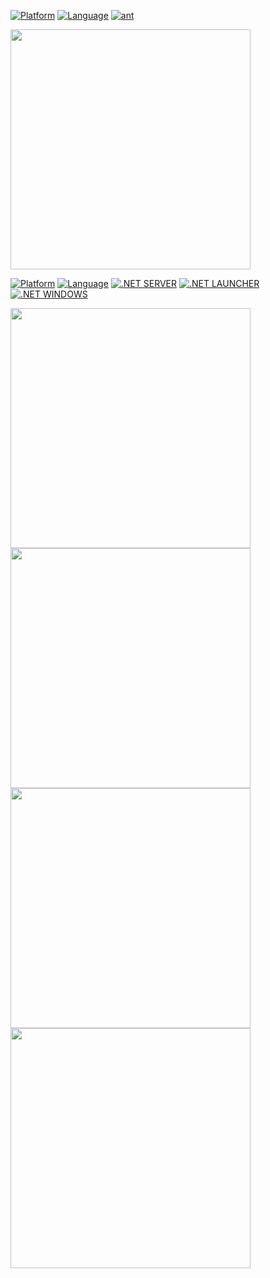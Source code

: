 [![Platform](https://img.shields.io/badge/platform-flutter-blue)](https://flutter.dev/) [![Language](https://img.shields.io/badge/language-dart-blue)](https://dart.dev/) [![ant](https://github.com/Share-Invest/ant/actions/workflows/ant.yml/badge.svg?event=push)](https://github.com/Share-Invest/ant/actions/workflows/ant.yml)

<a href=https://github.com/Share-Invest/ant><img height=384 src=https://user-images.githubusercontent.com/48705422/229304579-81a2adf3-d73b-4bbe-9684-1b3e4ad4db29.jpg></a>

[![Platform](https://img.shields.io/badge/platform-dotnet-purple)](https://dotnet.microsoft.com/) [![Language](https://img.shields.io/badge/language-csharp-purple)](https://learn.microsoft.com/en-us/dotnet/csharp/) [![.NET SERVER](https://github.com/Share-Invest/Algorithmic-Trading-Server/actions/workflows/server.yml/badge.svg)](https://github.com/Share-Invest/Algorithmic-Trading-Server/actions/workflows/server.yml) [![.NET LAUNCHER](https://github.com/Share-Invest/Algorithmic-Trading-Launcher/actions/workflows/windows-launcher.yml/badge.svg)](https://github.com/Share-Invest/Algorithmic-Trading-Launcher/actions/workflows/windows-launcher.yml) [![.NET WINDOWS](https://github.com/Share-Invest/Algorithmic-Trading-DeskTop/actions/workflows/windows-desktop.yml/badge.svg)](https://github.com/Share-Invest/Algorithmic-Trading-DeskTop/actions/workflows/windows-desktop.yml)

<img height=384 src=https://user-images.githubusercontent.com/48705422/219433002-2094fd53-3d22-48ab-a409-fb94d3887bb9.png> <img height=384 src=https://user-images.githubusercontent.com/45344929/216338019-fc69a7f8-c9d9-45f5-8462-5a3cf20e4252.jpg> <img height=384 src=https://user-images.githubusercontent.com/45344929/216391133-51b49d4d-bf9e-4b27-9849-86ec0c5bd96b.jpg> <a href=http://github.com/share-invest><img height=384 src=https://user-images.githubusercontent.com/45344929/220413520-176c9c8a-03f7-4d2a-9b2a-2c3d72a692b7.jpg></a>
